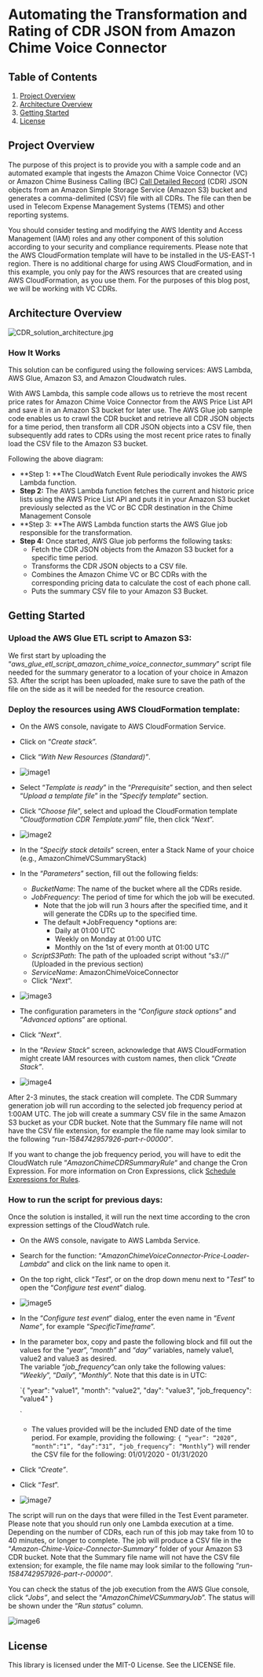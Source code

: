 # Automating the Transformation and Rating of CDR JSON from Amazon Chime Voice Connector

## Table of Contents
1. [Project Overview](#Project-Overview)
2. [Architecture Overview](#Architecture-Overview)
3. [Getting Started](#Getting-Started)
4. [License](#License)

## Project Overview

The purpose of this project is to provide you with a sample code and an automated example that ingests the Amazon Chime Voice Connector (VC) or Amazon Chime Business Calling (BC) [Call Detailed Record](https://docs.aws.amazon.com/chime/latest/ag/manage-global.html#call-detail) (CDR) JSON objects from an Amazon Simple Storage Service (Amazon S3) bucket and generates a comma-delimited (CSV) file with all CDRs. The file can then be used in Telecom Expense Management Systems (TEMS) and other reporting systems.

You should consider testing and modifying the AWS Identity and Access Management (IAM) roles and any other component of this solution according to your security and compliance requirements. Please note that the AWS CloudFormation template will have to be installed in the US-EAST-1 region. There is no additional charge for using AWS CloudFormation, and in this example, you only pay for the AWS resources that are created using AWS CloudFormation, as you use them.  For the purposes of this blog post, we will be working with VC CDRs.  


## Architecture Overview

![CDR_solution_architecture.jpg](images/CDR_solution_architecture.jpg)

### How It Works

This solution can be configured using the following services: AWS Lambda, AWS Glue, Amazon S3, and Amazon Cloudwatch rules.

With AWS Lambda, this sample code allows us to retrieve the most recent price rates for Amazon Chime Voice Connector from the AWS Price List API and save it in an Amazon S3 bucket for later use. The AWS Glue job sample code enables us to crawl the CDR bucket and retrieve all CDR JSON objects for a time period, then transform all CDR JSON objects into a CSV file, then subsequently add rates to CDRs using the most recent price rates to finally load the CSV file to the Amazon S3 bucket.

Following the above diagram:

* **Step 1: **The CloudWatch Event Rule periodically invokes the AWS Lambda function.
* **Step 2:** The AWS Lambda function fetches the current and historic price lists using the AWS Price List API and puts it in your Amazon S3 bucket previously selected as the VC or BC CDR destination in the Chime Management Console
* **Step 3: **The AWS Lambda function starts the AWS Glue job responsible for the transformation.
* **Step 4:** Once started, AWS Glue job performs the following tasks:
    * Fetch the CDR JSON objects from the Amazon S3 bucket for a specific time period.
    * Transforms the CDR JSON objects to a CSV file.
    * Combines the Amazon Chime VC or BC CDRs with the corresponding pricing data to calculate the cost of each phone call.
    * Puts the summary CSV file to your Amazon S3 Bucket.

## Getting Started

### Upload the AWS Glue ETL script to Amazon S3:

We first start by uploading the “*aws_glue_etl_script_amazon_chime_voice_connector_summary*” script file needed for the summary generator to a location of your choice in Amazon S3. After the script has been uploaded, make sure to save the path of the file on the side as it will be needed for the resource creation.
 

### Deploy the resources using AWS CloudFormation template:

* On the AWS console, navigate to AWS CloudFormation Service.
* Click on “*Create stack*”.
* Click “*With New Resources (Standard)”*.
    
* ![image1](images/image1.png)
* Select “*Template is ready*” in the “*Prerequisite*” section, and then select “*Upload a template file*” in the “*Specify template*” section.  
* Click “*Choose file*”, select and upload the CloudFormation template “*Cloudformation CDR Template.yaml*” file, then click “*Next*”.
* ![image2](images/image2.png)
* In the “*Specify stack details*” screen, enter a Stack Name of your choice (e.g., AmazonChimeVCSummaryStack)
* In the “*Parameters*” section, fill out the following fields:
    * *BucketName*: The name of the bucket where all the CDRs reside.
    * *JobFrequency*:  The period of time for which the job will be executed.  
        * Note that the job will run 3 hours after the specified time, and it will generate the CDRs up to the specified time.
        * The default *JobFrequency *options are:
            * Daily at 01:00 UTC
            * Weekly on Monday at 01:00 UTC
            * Monthly on the 1st of every month at 01:00 UTC
    * *ScriptS3Path*: The path of the uploaded script without “s3://” (Uploaded in the previous section)
    * *ServiceName*: AmazonChimeVoiceConnector
    * Click “*Next*“.
* ![image3](images/image3.png)
* The configuration parameters in the “*Configure stack options*” and “*Advanced options*” are optional.
* Click “*Next”*.
* In the “*Review Stack*” screen, acknowledge that AWS CloudFormation might create IAM resources with custom names, then click “*Create Stack”*.
* ![image4](images/image4.png)

 
After 2-3 minutes, the stack creation will complete.  The CDR Summary generation job will run according to the selected job frequency period at 1:00AM UTC.  The job will create a summary CSV file in the same Amazon S3 bucket as your CDR bucket.  Note that the Summary file name will not have the CSV file extension, for example the file name may look similar to the following “*run-1584742957926-part-r-00000”*.   

If you want to change the job frequency period, you will have to edit the CloudWatch rule “*AmazonChimeCDRSummaryRule*“ and change the Cron Expression.  For more information on Cron Expressions, click [Schedule Expressions for Rules](https://docs.aws.amazon.com/AmazonCloudWatch/latest/events/ScheduledEvents.html).  
 

### How to run the script for previous days:

Once the solution is installed, it will run the next time according to the cron expression settings of the CloudWatch rule.  

* On the AWS console, navigate to AWS Lambda Service.
* Search for the function: “*AmazonChimeVoiceConnector-Price-Loader-Lambda*” and click on the link name to open it.
* On the top right, click “*Test*”, or on the drop down menu next to “*Test*” to open the “*Configure test event*” dialog.
* ![image5](images/image5.png)
*  In the “*Configure test event*” dialog, enter the even name in “*Event Name”*, for example “*SpecificTimeframe*”.
* In the parameter box, copy and paste the following block and fill out the values for the “*year*”, “*month”* and “*day”* variables, namely value1, value2 and value3 as desired.  
    The variable “*job_frequency*”can only take the following values: “*Weekly*”, “*Daily*”, “*Monthly*”.
    Note that this date is in UTC:
    
    `{
    "year": "value1",
    "month": "value2",
    "day": "value3",
    "job_frequency": "value4"
    }
    
    `
    * The values provided will be the included END date of the time period.
        For example, providing the following: `{ “year”: “2020”, “month”:“1”, “day”:“31”, “job_frequency”: “Monthly”}` will render the CSV file for the following: 01/01/2020 - 01/31/2020
* Click “*Create”*.
* Click “*Test*”.
* ![image7](images/image7.png)


The script will run on the days that were filled in the Test Event parameter.  Please note that you should run only one Lambda execution at a time.  Depending on the number of CDRs, each run of this job may take from 10 to 40 minutes, or longer to complete.  The job will produce a CSV file in the “*Amazon-Chime-Voice-Connector-Summary”* folder of your Amazon S3 CDR bucket.  Note that the Summary file name will not have the CSV file extension; for example, the file name may look similar to the following “*run-1584742957926-part-r-00000”*.   

You can check the status of the job execution from the AWS Glue console, click “*Jobs”*, and select the “*AmazonChimeVCSummaryJob*”.  The status will be shown under the “*Run status*” column.  

![image6](images/image6.png)


## License

This library is licensed under the MIT-0 License. See the LICENSE file.

